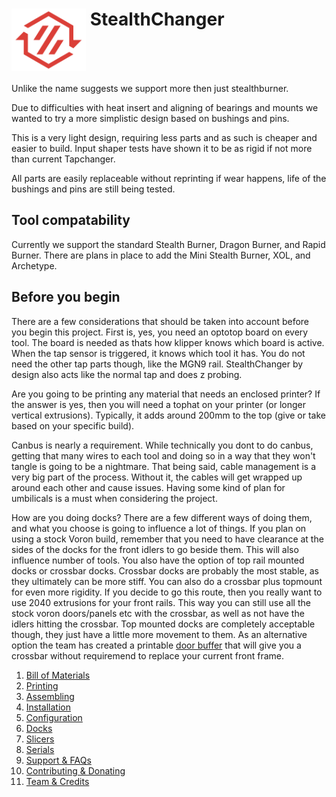 # <img src="https://github.com/DraftShift/Stealthchanger/blob/main/media/Stealthchanger_logo.png?raw=true" height="100" align="top" /> StealthChanger

Unlike the name suggests we support more then just stealthburner.

Due to difficulties with heat insert and aligning of bearings and mounts we wanted to try a more simplistic design based on bushings and pins.

This is a very light design, requiring less parts and as such is cheaper and easier to build.  Input shaper tests have shown it to be as rigid if not more than current Tapchanger.

All parts are easily replaceable without reprinting if wear happens, life of the bushings and pins are still being tested.

## Tool compatability
Currently we support the standard Stealth Burner, Dragon Burner, and Rapid Burner.  There are plans in place to add the Mini Stealth Burner, XOL, and Archetype.

## Before you begin

There are a few considerations that should be taken into account before you begin this project. First is, yes, you need an optotop board on every tool. The board is needed as thats how klipper knows which board is active. When the tap sensor is triggered, it knows which tool it has. You do not need the other tap parts though, like the MGN9 rail. StealthChanger by design also acts like the normal tap and does z probing.

Are you going to be printing any material that needs an enclosed printer? If the answer is yes, then you will need a tophat on your printer (or longer vertical extrusions). Typically, it adds around 200mm to the top (give or take based on your specific build). 

Canbus is nearly a requirement. While technically you dont to do canbus, getting that many wires to each tool and doing so in a way that they won't tangle is going to be a nightmare. That being said, cable management is a very big part of the process. Without it, the cables will get wrapped up around each other and cause issues. Having some kind of plan for umbilicals is a must when considering the project.

How are you doing docks? There are a few different ways of doing them, and what you choose is going to influence a lot of things. If you plan on using a stock Voron build, remember that you need to have clearance at the sides of the docks for the front idlers to go beside them. This will also influence number of tools. You also have the option of top rail mounted docks or crossbar docks. Crossbar docks are probably the most stable, as they ultimately can be more stiff. You can also do a crossbar plus topmount for even more rigidity. If you decide to go this route, then you really want to use 2040 extrusions for your front rails. This way you can still use all the stock voron doors/panels etc with the crossbar, as well as not have the idlers hitting the crossbar. Top mounted docks are completely acceptable though, they just have a little more movement to them. As an alternative option the team has created a printable [door buffer](https://github.com/DraftShift/DoorBuffer) that will give you a crossbar without requiremend to replace your current front frame.


1. [Bill of Materials](Bill-of-Materials)
2. [Printing](Printing)
3. [Assembling](Assembling)
4. [Installation](Installation)
5. [Configuration](Configuration)
6. [Docks](Docks)
7. [Slicers](Slicers)
8. [Serials](Serials)
9. [Support & FAQs](Support-and-FAQs)
10. [Contributing & Donating](Contributing-and-Donating)
11. [Team & Credits](Team-and-Credits)
